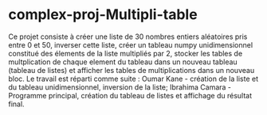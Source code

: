# complex-proj-Multipli-table
Ce projet consiste à créer une liste de 30 nombres entiers aléatoires pris entre 0 et 50, inverser cette liste, créer un tableau numpy unidimensionnel constitué des élements de la liste multipliés par 2, stocker les tables de multplication de chaque element du tableau dans un nouveau tableau (tableau de listes) et afficher les tables de multiplications dans un nouveau bloc. Le travail est réparti comme suite : Oumar Kane - création de la liste et du tableau unidimensionnel, inversion de la liste; Ibrahima Camara - Programme principal, création du tableau de listes et affichage du résultat final.
